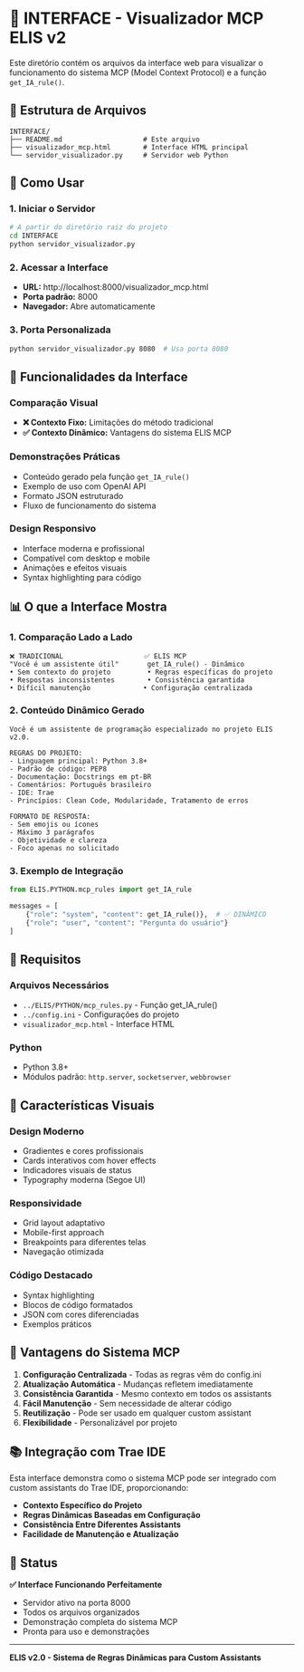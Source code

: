 # 🎨 INTERFACE - Visualizador MCP ELIS v2

Este diretório contém os arquivos da interface web para visualizar o funcionamento do sistema MCP (Model Context Protocol) e a função `get_IA_rule()`.

## 📁 Estrutura de Arquivos

```
INTERFACE/
├── README.md                    # Este arquivo
├── visualizador_mcp.html        # Interface HTML principal
└── servidor_visualizador.py     # Servidor web Python
```

## 🚀 Como Usar

### 1. **Iniciar o Servidor**
```bash
# A partir do diretório raiz do projeto
cd INTERFACE
python servidor_visualizador.py
```

### 2. **Acessar a Interface**
- **URL:** http://localhost:8000/visualizador_mcp.html
- **Porta padrão:** 8000
- **Navegador:** Abre automaticamente

### 3. **Porta Personalizada**
```bash
python servidor_visualizador.py 8080  # Usa porta 8080
```

## 🎯 Funcionalidades da Interface

### **Comparação Visual**
- **❌ Contexto Fixo:** Limitações do método tradicional
- **✅ Contexto Dinâmico:** Vantagens do sistema ELIS MCP

### **Demonstrações Práticas**
- Conteúdo gerado pela função `get_IA_rule()`
- Exemplo de uso com OpenAI API
- Formato JSON estruturado
- Fluxo de funcionamento do sistema

### **Design Responsivo**
- Interface moderna e profissional
- Compatível com desktop e mobile
- Animações e efeitos visuais
- Syntax highlighting para código

## 📊 O que a Interface Mostra

### **1. Comparação Lado a Lado**
```
❌ TRADICIONAL                    ✅ ELIS MCP
"Você é um assistente útil"       get_IA_rule() - Dinâmico
• Sem contexto do projeto         • Regras específicas do projeto
• Respostas inconsistentes        • Consistência garantida
• Difícil manutenção             • Configuração centralizada
```

### **2. Conteúdo Dinâmico Gerado**
```
Você é um assistente de programação especializado no projeto ELIS v2.0.

REGRAS DO PROJETO:
- Linguagem principal: Python 3.8+
- Padrão de código: PEP8
- Documentação: Docstrings em pt-BR
- Comentários: Português brasileiro
- IDE: Trae
- Princípios: Clean Code, Modularidade, Tratamento de erros

FORMATO DE RESPOSTA:
- Sem emojis ou ícones
- Máximo 3 parágrafos
- Objetividade e clareza
- Foco apenas no solicitado
```

### **3. Exemplo de Integração**
```python
from ELIS.PYTHON.mcp_rules import get_IA_rule

messages = [
    {"role": "system", "content": get_IA_rule()},  # ✅ DINÂMICO
    {"role": "user", "content": "Pergunta do usuário"}
]
```

## 🔧 Requisitos

### **Arquivos Necessários**
- `../ELIS/PYTHON/mcp_rules.py` - Função get_IA_rule()
- `../config.ini` - Configurações do projeto
- `visualizador_mcp.html` - Interface HTML

### **Python**
- Python 3.8+
- Módulos padrão: `http.server`, `socketserver`, `webbrowser`

## 🎨 Características Visuais

### **Design Moderno**
- Gradientes e cores profissionais
- Cards interativos com hover effects
- Indicadores visuais de status
- Typography moderna (Segoe UI)

### **Responsividade**
- Grid layout adaptativo
- Mobile-first approach
- Breakpoints para diferentes telas
- Navegação otimizada

### **Código Destacado**
- Syntax highlighting
- Blocos de código formatados
- JSON com cores diferenciadas
- Exemplos práticos

## 🚀 Vantagens do Sistema MCP

1. **Configuração Centralizada** - Todas as regras vêm do config.ini
2. **Atualização Automática** - Mudanças refletem imediatamente
3. **Consistência Garantida** - Mesmo contexto em todos os assistants
4. **Fácil Manutenção** - Sem necessidade de alterar código
5. **Reutilização** - Pode ser usado em qualquer custom assistant
6. **Flexibilidade** - Personalizável por projeto

## 📚 Integração com Trae IDE

Esta interface demonstra como o sistema MCP pode ser integrado com custom assistants do Trae IDE, proporcionando:

- **Contexto Específico do Projeto**
- **Regras Dinâmicas Baseadas em Configuração**
- **Consistência Entre Diferentes Assistants**
- **Facilidade de Manutenção e Atualização**

## 🎉 Status

**✅ Interface Funcionando Perfeitamente**
- Servidor ativo na porta 8000
- Todos os arquivos organizados
- Demonstração completa do sistema MCP
- Pronta para uso e demonstrações

---

**ELIS v2.0 - Sistema de Regras Dinâmicas para Custom Assistants**